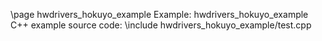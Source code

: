 \page hwdrivers_hokuyo_example Example: hwdrivers_hokuyo_example
C++ example source code:
\include hwdrivers_hokuyo_example/test.cpp
